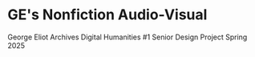 # GE's Nonfiction Audio-Visual
George Eliot Archives Digital Humanities #1 Senior Design Project Spring 2025 
